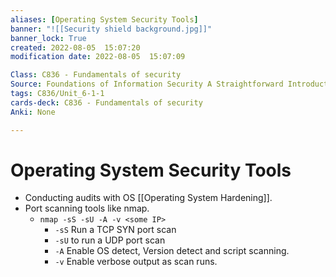 ```yaml
---
aliases: [Operating System Security Tools]
banner: "![[Security shield background.jpg]]"
banner_lock: True
created: 2022-08-05  15:07:20
modification date: 2022-08-05  15:07:09

Class: C836 - Fundamentals of security
Source: Foundations of Information Security A Straightforward Introduction
tags: C836/Unit_6-1-1
cards-deck: C836 - Fundamentals of security
Anki: None

---
```


# Operating System Security Tools
- Conducting audits with OS [[Operating System Hardening]].
- Port scanning tools like nmap.
	- `nmap -sS -sU -A -v <some IP>`
		- `-sS` Run a TCP SYN port scan
		- `-sU` to run a UDP port scan
		- `-A` Enable OS detect, Version detect and script scanning.
		- `-v` Enable verbose output as scan runs.

